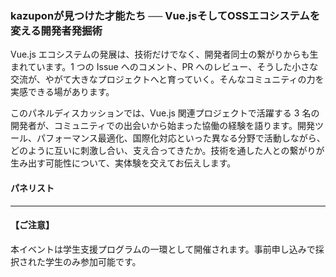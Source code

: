 ### kazuponが見つけた才能たち ── Vue.jsそしてOSSエコシステムを変える開発者発掘術

Vue.js エコシステムの発展は、技術だけでなく、開発者同士の繋がりからも生まれています。1 つの Issue へのコメント、PR へのレビュー、そうした小さな交流が、やがて大きなプロジェクトへと育っていく。そんなコミュニティの力を実感できる場があります。

このパネルディスカッションでは、Vue.js 関連プロジェクトで活躍する 3 名の開発者が、コミュニティでの出会いから始まった協働の経験を語ります。開発ツール、パフォーマンス最適化、国際化対応といった異なる分野で活動しながら、どのように互いに刺激し合い、支え合ってきたか。技術を通した人との繋がりが生み出す可能性について、実体験を交えてお伝えします。

#### パネリスト

<slot name="speaker" />

<hr class="divider">

#### 【ご注意】

本イベントは学生支援プログラムの一環として開催されます。事前申し込みで採択された学生のみ参加可能です。